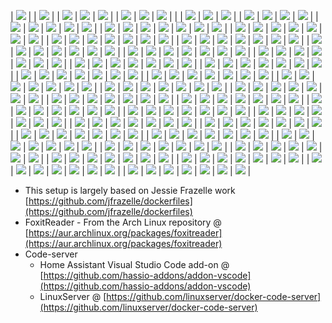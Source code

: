 | [![](https://img.shields.io/badge/home%E2%80%93assistant-grey.svg)](https://github.com/forwardcomputers/home-assistant) | | [![](https://img.shields.io/badge/github--grey.svg?label=&logo=github&logoColor=white)](https://github.com/forwardcomputers/home-assistant) |
| [![](https://img.shields.io/badge/pxe-grey.svg)](https://github.com/forwardcomputers/pxe) | [![](https://img.shields.io/github/workflow/status/forwardcomputers/pxe/CI?label)](https://github.com/forwardcomputers/pxe/actions) | [![](https://img.shields.io/badge/github--grey.svg?label=&logo=github&logoColor=white)](https://github.com/forwardcomputers/pxe) |
| [![](https://img.shields.io/badge/chocolatey-packages-grey.svg)](https://github.com/forwardcomputers/chocolatey-packages) | [![](https://img.shields.io/github/workflow/status/forwardcomputers/dockerfiles/build_all?label)](https://github.com/forwardcomputers/dockerfiles/actions) | [![](https://img.shields.io/badge/github--grey.svg?label=&logo=github&logoColor=white)](https://github.com/forwardcomputers/chocolatey-packages) | |
| [![](https://img.shields.io/badge/sharemouse-grey.svg)](https://github.com/forwardcomputers/chocolatey-packages/tree/main/automatic/sharemouse) | ![](https://img.shields.io/badge/21--12--2022_05:14:00_AM-blue.svg) | [![](https://img.shields.io/badge/github--grey.svg?label=&logo=github&logoColor=white)](https://github.com/forwardcomputers/chocolatey-packages/tree/main/automatic/sharemouse) | | [![](https://img.shields.io/badge/v5.0.49-blue.svg)](https://github.com/forwardcomputers/chocolatey-packages/tree/main/automatic/sharemouse)
| [![](https://img.shields.io/badge/standardnotes-grey.svg)](https://github.com/forwardcomputers/chocolatey-packages/tree/main/automatic/standardnotes) | ![](https://img.shields.io/badge/21--12--2022_05:14:00_AM-blue.svg) | [![](https://img.shields.io/badge/github--grey.svg?label=&logo=github&logoColor=white)](https://github.com/forwardcomputers/chocolatey-packages/tree/main/automatic/standardnotes) | | [![](https://img.shields.io/badge/v3.8.21-blue.svg)](https://github.com/forwardcomputers/chocolatey-packages/tree/main/automatic/standardnotes)
| [![](https://img.shields.io/badge/dockerfiles-grey.svg)](https://github.com/forwardcomputers/dockerfiles) | [![](https://img.shields.io/github/workflow/status/forwardcomputers/dockerfiles/build_all?label)](https://github.com/forwardcomputers/dockerfiles/actions) | [![](https://img.shields.io/badge/github--grey.svg?label=&logo=github&logoColor=white)](https://github.com/forwardcomputers/dockerfiles) | [![](https://img.shields.io/badge/docker--E5E5E5.svg?label=&logo=docker)](https://hub.docker.com/r/forwardcomputers) |
| [![](https://img.shields.io/badge/acme-grey.svg)](https://hub.docker.com/r/forwardcomputers/acme) | [![](https://img.shields.io/badge/dynamic/json.svg?query=$.Labels['org.opencontainers.image.created']&label=&url=https://api.microbadger.com/v1/images/forwardcomputers/acme)](https://hub.docker.com/r/forwardcomputers/acme) | [![](https://img.shields.io/badge/github--grey.svg?label=&logo=github&logoColor=white)](https://github.com/forwardcomputers/dockerfiles/tree/main/acme) | [![](https://img.shields.io/badge/docker--E5E5E5.svg?label=&logo=docker)](https://hub.docker.com/r/forwardcomputers/acme) | [![](https://img.shields.io/docker/v/forwardcomputers/acme/latest?color=blue&label=)](https://hub.docker.com/r/forwardcomputers/acme) | [![](https://img.shields.io/docker/image-size/forwardcomputers/acme/latest?label=)](http://microbadger.com/images/forwardcomputers/acme) | [![](https://img.shields.io/microbadger/layers/forwardcomputers/acme.svg?label=)](http://microbadger.com/images/forwardcomputers/acme) |
| [![](https://img.shields.io/badge/audacity-grey.svg)](https://hub.docker.com/r/forwardcomputers/audacity) | [![](https://img.shields.io/badge/dynamic/json.svg?query=$.Labels['org.opencontainers.image.created']&label=&url=https://api.microbadger.com/v1/images/forwardcomputers/audacity)](https://hub.docker.com/r/forwardcomputers/audacity) | [![](https://img.shields.io/badge/github--grey.svg?label=&logo=github&logoColor=white)](https://github.com/forwardcomputers/dockerfiles/tree/main/audacity) | [![](https://img.shields.io/badge/docker--E5E5E5.svg?label=&logo=docker)](https://hub.docker.com/r/forwardcomputers/audacity) | [![](https://img.shields.io/docker/v/forwardcomputers/audacity/latest?color=blue&label=)](https://hub.docker.com/r/forwardcomputers/audacity) | [![](https://img.shields.io/docker/image-size/forwardcomputers/audacity/latest?label=)](http://microbadger.com/images/forwardcomputers/audacity) | [![](https://img.shields.io/microbadger/layers/forwardcomputers/audacity.svg?label=)](http://microbadger.com/images/forwardcomputers/audacity) |
| [![](https://img.shields.io/badge/blender-grey.svg)](https://hub.docker.com/r/forwardcomputers/blender) | [![](https://img.shields.io/badge/dynamic/json.svg?query=$.Labels['org.opencontainers.image.created']&label=&url=https://api.microbadger.com/v1/images/forwardcomputers/blender)](https://hub.docker.com/r/forwardcomputers/blender) | [![](https://img.shields.io/badge/github--grey.svg?label=&logo=github&logoColor=white)](https://github.com/forwardcomputers/dockerfiles/tree/main/blender) | [![](https://img.shields.io/badge/docker--E5E5E5.svg?label=&logo=docker)](https://hub.docker.com/r/forwardcomputers/blender) | [![](https://img.shields.io/docker/v/forwardcomputers/blender/latest?color=blue&label=)](https://hub.docker.com/r/forwardcomputers/blender) | [![](https://img.shields.io/docker/image-size/forwardcomputers/blender/latest?label=)](http://microbadger.com/images/forwardcomputers/blender) | [![](https://img.shields.io/microbadger/layers/forwardcomputers/blender.svg?label=)](http://microbadger.com/images/forwardcomputers/blender) |
| [![](https://img.shields.io/badge/chrome-grey.svg)](https://hub.docker.com/r/forwardcomputers/chrome) | [![](https://img.shields.io/badge/dynamic/json.svg?query=$.Labels['org.opencontainers.image.created']&label=&url=https://api.microbadger.com/v1/images/forwardcomputers/chrome)](https://hub.docker.com/r/forwardcomputers/chrome) | [![](https://img.shields.io/badge/github--grey.svg?label=&logo=github&logoColor=white)](https://github.com/forwardcomputers/dockerfiles/tree/main/chrome) | [![](https://img.shields.io/badge/docker--E5E5E5.svg?label=&logo=docker)](https://hub.docker.com/r/forwardcomputers/chrome) | [![](https://img.shields.io/docker/v/forwardcomputers/chrome/latest?color=blue&label=)](https://hub.docker.com/r/forwardcomputers/chrome) | [![](https://img.shields.io/docker/image-size/forwardcomputers/chrome/latest?label=)](http://microbadger.com/images/forwardcomputers/chrome) | [![](https://img.shields.io/microbadger/layers/forwardcomputers/chrome.svg?label=)](http://microbadger.com/images/forwardcomputers/chrome) |
| [![](https://img.shields.io/badge/code-grey.svg)](https://hub.docker.com/r/forwardcomputers/code) | [![](https://img.shields.io/badge/dynamic/json.svg?query=$.Labels['org.opencontainers.image.created']&label=&url=https://api.microbadger.com/v1/images/forwardcomputers/code)](https://hub.docker.com/r/forwardcomputers/code) | [![](https://img.shields.io/badge/github--grey.svg?label=&logo=github&logoColor=white)](https://github.com/forwardcomputers/dockerfiles/tree/main/code) | [![](https://img.shields.io/badge/docker--E5E5E5.svg?label=&logo=docker)](https://hub.docker.com/r/forwardcomputers/code) | [![](https://img.shields.io/docker/v/forwardcomputers/code/latest?color=blue&label=)](https://hub.docker.com/r/forwardcomputers/code) | [![](https://img.shields.io/docker/image-size/forwardcomputers/code/latest?label=)](http://microbadger.com/images/forwardcomputers/code) | [![](https://img.shields.io/microbadger/layers/forwardcomputers/code.svg?label=)](http://microbadger.com/images/forwardcomputers/code) |
| [![](https://img.shields.io/badge/firefox-grey.svg)](https://hub.docker.com/r/forwardcomputers/firefox) | [![](https://img.shields.io/badge/dynamic/json.svg?query=$.Labels['org.opencontainers.image.created']&label=&url=https://api.microbadger.com/v1/images/forwardcomputers/firefox)](https://hub.docker.com/r/forwardcomputers/firefox) | [![](https://img.shields.io/badge/github--grey.svg?label=&logo=github&logoColor=white)](https://github.com/forwardcomputers/dockerfiles/tree/main/firefox) | [![](https://img.shields.io/badge/docker--E5E5E5.svg?label=&logo=docker)](https://hub.docker.com/r/forwardcomputers/firefox) | [![](https://img.shields.io/docker/v/forwardcomputers/firefox/latest?color=blue&label=)](https://hub.docker.com/r/forwardcomputers/firefox) | [![](https://img.shields.io/docker/image-size/forwardcomputers/firefox/latest?label=)](http://microbadger.com/images/forwardcomputers/firefox) | [![](https://img.shields.io/microbadger/layers/forwardcomputers/firefox.svg?label=)](http://microbadger.com/images/forwardcomputers/firefox) |
| [![](https://img.shields.io/badge/firefox%E2%80%93esr-grey.svg)](https://hub.docker.com/r/forwardcomputers/firefox-esr) | [![](https://img.shields.io/badge/dynamic/json.svg?query=$.Labels['org.opencontainers.image.created']&label=&url=https://api.microbadger.com/v1/images/forwardcomputers/firefox-esr)](https://hub.docker.com/r/forwardcomputers/firefox-esr) | [![](https://img.shields.io/badge/github--grey.svg?label=&logo=github&logoColor=white)](https://github.com/forwardcomputers/dockerfiles/tree/main/firefox-esr) | [![](https://img.shields.io/badge/docker--E5E5E5.svg?label=&logo=docker)](https://hub.docker.com/r/forwardcomputers/firefox-esr) | [![](https://img.shields.io/docker/v/forwardcomputers/firefox-esr/latest?color=blue&label=)](https://hub.docker.com/r/forwardcomputers/firefox-esr) | [![](https://img.shields.io/docker/image-size/forwardcomputers/firefox-esr/latest?label=)](http://microbadger.com/images/forwardcomputers/firefox-esr) | [![](https://img.shields.io/microbadger/layers/forwardcomputers/firefox-esr.svg?label=)](http://microbadger.com/images/forwardcomputers/firefox-esr) |
| [![](https://img.shields.io/badge/flameshot-grey.svg)](https://hub.docker.com/r/forwardcomputers/flameshot) | [![](https://img.shields.io/badge/dynamic/json.svg?query=$.Labels['org.opencontainers.image.created']&label=&url=https://api.microbadger.com/v1/images/forwardcomputers/flameshot)](https://hub.docker.com/r/forwardcomputers/flameshot) | [![](https://img.shields.io/badge/github--grey.svg?label=&logo=github&logoColor=white)](https://github.com/forwardcomputers/dockerfiles/tree/main/flameshot) | [![](https://img.shields.io/badge/docker--E5E5E5.svg?label=&logo=docker)](https://hub.docker.com/r/forwardcomputers/flameshot) | [![](https://img.shields.io/docker/v/forwardcomputers/flameshot/latest?color=blue&label=)](https://hub.docker.com/r/forwardcomputers/flameshot) | [![](https://img.shields.io/docker/image-size/forwardcomputers/flameshot/latest?label=)](http://microbadger.com/images/forwardcomputers/flameshot) | [![](https://img.shields.io/microbadger/layers/forwardcomputers/flameshot.svg?label=)](http://microbadger.com/images/forwardcomputers/flameshot) |
| [![](https://img.shields.io/badge/foxitreader-grey.svg)](https://hub.docker.com/r/forwardcomputers/foxitreader) | [![](https://img.shields.io/badge/dynamic/json.svg?query=$.Labels['org.opencontainers.image.created']&label=&url=https://api.microbadger.com/v1/images/forwardcomputers/foxitreader)](https://hub.docker.com/r/forwardcomputers/foxitreader) | [![](https://img.shields.io/badge/github--grey.svg?label=&logo=github&logoColor=white)](https://github.com/forwardcomputers/dockerfiles/tree/main/foxitreader) | [![](https://img.shields.io/badge/docker--E5E5E5.svg?label=&logo=docker)](https://hub.docker.com/r/forwardcomputers/foxitreader) | [![](https://img.shields.io/docker/v/forwardcomputers/foxitreader/latest?color=blue&label=)](https://hub.docker.com/r/forwardcomputers/foxitreader) | [![](https://img.shields.io/docker/image-size/forwardcomputers/foxitreader/latest?label=)](http://microbadger.com/images/forwardcomputers/foxitreader) | [![](https://img.shields.io/microbadger/layers/forwardcomputers/foxitreader.svg?label=)](http://microbadger.com/images/forwardcomputers/foxitreader) |
| [![](https://img.shields.io/badge/gimp-grey.svg)](https://hub.docker.com/r/forwardcomputers/gimp) | [![](https://img.shields.io/badge/dynamic/json.svg?query=$.Labels['org.opencontainers.image.created']&label=&url=https://api.microbadger.com/v1/images/forwardcomputers/gimp)](https://hub.docker.com/r/forwardcomputers/gimp) | [![](https://img.shields.io/badge/github--grey.svg?label=&logo=github&logoColor=white)](https://github.com/forwardcomputers/dockerfiles/tree/main/gimp) | [![](https://img.shields.io/badge/docker--E5E5E5.svg?label=&logo=docker)](https://hub.docker.com/r/forwardcomputers/gimp) | [![](https://img.shields.io/docker/v/forwardcomputers/gimp/latest?color=blue&label=)](https://hub.docker.com/r/forwardcomputers/gimp) | [![](https://img.shields.io/docker/image-size/forwardcomputers/gimp/latest?label=)](http://microbadger.com/images/forwardcomputers/gimp) | [![](https://img.shields.io/microbadger/layers/forwardcomputers/gimp.svg?label=)](http://microbadger.com/images/forwardcomputers/gimp) |
| [![](https://img.shields.io/badge/glances-grey.svg)](https://hub.docker.com/r/forwardcomputers/glances) | [![](https://img.shields.io/badge/dynamic/json.svg?query=$.Labels['org.opencontainers.image.created']&label=&url=https://api.microbadger.com/v1/images/forwardcomputers/glances)](https://hub.docker.com/r/forwardcomputers/glances) | [![](https://img.shields.io/badge/github--grey.svg?label=&logo=github&logoColor=white)](https://github.com/forwardcomputers/dockerfiles/tree/main/glances) | [![](https://img.shields.io/badge/docker--E5E5E5.svg?label=&logo=docker)](https://hub.docker.com/r/forwardcomputers/glances) | [![](https://img.shields.io/docker/v/forwardcomputers/glances/latest?color=blue&label=)](https://hub.docker.com/r/forwardcomputers/glances) | [![](https://img.shields.io/docker/image-size/forwardcomputers/glances/latest?label=)](http://microbadger.com/images/forwardcomputers/glances) | [![](https://img.shields.io/microbadger/layers/forwardcomputers/glances.svg?label=)](http://microbadger.com/images/forwardcomputers/glances) |
| [![](https://img.shields.io/badge/gparted-grey.svg)](https://hub.docker.com/r/forwardcomputers/gparted) | [![](https://img.shields.io/badge/dynamic/json.svg?query=$.Labels['org.opencontainers.image.created']&label=&url=https://api.microbadger.com/v1/images/forwardcomputers/gparted)](https://hub.docker.com/r/forwardcomputers/gparted) | [![](https://img.shields.io/badge/github--grey.svg?label=&logo=github&logoColor=white)](https://github.com/forwardcomputers/dockerfiles/tree/main/gparted) | [![](https://img.shields.io/badge/docker--E5E5E5.svg?label=&logo=docker)](https://hub.docker.com/r/forwardcomputers/gparted) | [![](https://img.shields.io/docker/v/forwardcomputers/gparted/latest?color=blue&label=)](https://hub.docker.com/r/forwardcomputers/gparted) | [![](https://img.shields.io/docker/image-size/forwardcomputers/gparted/latest?label=)](http://microbadger.com/images/forwardcomputers/gparted) | [![](https://img.shields.io/microbadger/layers/forwardcomputers/gparted.svg?label=)](http://microbadger.com/images/forwardcomputers/gparted) |
| [![](https://img.shields.io/badge/inkscape-grey.svg)](https://hub.docker.com/r/forwardcomputers/inkscape) | [![](https://img.shields.io/badge/dynamic/json.svg?query=$.Labels['org.opencontainers.image.created']&label=&url=https://api.microbadger.com/v1/images/forwardcomputers/inkscape)](https://hub.docker.com/r/forwardcomputers/inkscape) | [![](https://img.shields.io/badge/github--grey.svg?label=&logo=github&logoColor=white)](https://github.com/forwardcomputers/dockerfiles/tree/main/inkscape) | [![](https://img.shields.io/badge/docker--E5E5E5.svg?label=&logo=docker)](https://hub.docker.com/r/forwardcomputers/inkscape) | [![](https://img.shields.io/docker/v/forwardcomputers/inkscape/latest?color=blue&label=)](https://hub.docker.com/r/forwardcomputers/inkscape) | [![](https://img.shields.io/docker/image-size/forwardcomputers/inkscape/latest?label=)](http://microbadger.com/images/forwardcomputers/inkscape) | [![](https://img.shields.io/microbadger/layers/forwardcomputers/inkscape.svg?label=)](http://microbadger.com/images/forwardcomputers/inkscape) |
| [![](https://img.shields.io/badge/kdenlive-grey.svg)](https://hub.docker.com/r/forwardcomputers/kdenlive) | [![](https://img.shields.io/badge/dynamic/json.svg?query=$.Labels['org.opencontainers.image.created']&label=&url=https://api.microbadger.com/v1/images/forwardcomputers/kdenlive)](https://hub.docker.com/r/forwardcomputers/kdenlive) | [![](https://img.shields.io/badge/github--grey.svg?label=&logo=github&logoColor=white)](https://github.com/forwardcomputers/dockerfiles/tree/main/kdenlive) | [![](https://img.shields.io/badge/docker--E5E5E5.svg?label=&logo=docker)](https://hub.docker.com/r/forwardcomputers/kdenlive) | [![](https://img.shields.io/docker/v/forwardcomputers/kdenlive/latest?color=blue&label=)](https://hub.docker.com/r/forwardcomputers/kdenlive) | [![](https://img.shields.io/docker/image-size/forwardcomputers/kdenlive/latest?label=)](http://microbadger.com/images/forwardcomputers/kdenlive) | [![](https://img.shields.io/microbadger/layers/forwardcomputers/kdenlive.svg?label=)](http://microbadger.com/images/forwardcomputers/kdenlive) |
| [![](https://img.shields.io/badge/krita-grey.svg)](https://hub.docker.com/r/forwardcomputers/krita) | [![](https://img.shields.io/badge/dynamic/json.svg?query=$.Labels['org.opencontainers.image.created']&label=&url=https://api.microbadger.com/v1/images/forwardcomputers/krita)](https://hub.docker.com/r/forwardcomputers/krita) | [![](https://img.shields.io/badge/github--grey.svg?label=&logo=github&logoColor=white)](https://github.com/forwardcomputers/dockerfiles/tree/main/krita) | [![](https://img.shields.io/badge/docker--E5E5E5.svg?label=&logo=docker)](https://hub.docker.com/r/forwardcomputers/krita) | [![](https://img.shields.io/docker/v/forwardcomputers/krita/latest?color=blue&label=)](https://hub.docker.com/r/forwardcomputers/krita) | [![](https://img.shields.io/docker/image-size/forwardcomputers/krita/latest?label=)](http://microbadger.com/images/forwardcomputers/krita) | [![](https://img.shields.io/microbadger/layers/forwardcomputers/krita.svg?label=)](http://microbadger.com/images/forwardcomputers/krita) |
| [![](https://img.shields.io/badge/libreoffice-grey.svg)](https://hub.docker.com/r/forwardcomputers/libreoffice) | [![](https://img.shields.io/badge/dynamic/json.svg?query=$.Labels['org.opencontainers.image.created']&label=&url=https://api.microbadger.com/v1/images/forwardcomputers/libreoffice)](https://hub.docker.com/r/forwardcomputers/libreoffice) | [![](https://img.shields.io/badge/github--grey.svg?label=&logo=github&logoColor=white)](https://github.com/forwardcomputers/dockerfiles/tree/main/libreoffice) | [![](https://img.shields.io/badge/docker--E5E5E5.svg?label=&logo=docker)](https://hub.docker.com/r/forwardcomputers/libreoffice) | [![](https://img.shields.io/docker/v/forwardcomputers/libreoffice/latest?color=blue&label=)](https://hub.docker.com/r/forwardcomputers/libreoffice) | [![](https://img.shields.io/docker/image-size/forwardcomputers/libreoffice/latest?label=)](http://microbadger.com/images/forwardcomputers/libreoffice) | [![](https://img.shields.io/microbadger/layers/forwardcomputers/libreoffice.svg?label=)](http://microbadger.com/images/forwardcomputers/libreoffice) |
| [![](https://img.shields.io/badge/openshot-grey.svg)](https://hub.docker.com/r/forwardcomputers/openshot) | [![](https://img.shields.io/badge/dynamic/json.svg?query=$.Labels['org.opencontainers.image.created']&label=&url=https://api.microbadger.com/v1/images/forwardcomputers/openshot)](https://hub.docker.com/r/forwardcomputers/openshot) | [![](https://img.shields.io/badge/github--grey.svg?label=&logo=github&logoColor=white)](https://github.com/forwardcomputers/dockerfiles/tree/main/openshot) | [![](https://img.shields.io/badge/docker--E5E5E5.svg?label=&logo=docker)](https://hub.docker.com/r/forwardcomputers/openshot) | [![](https://img.shields.io/docker/v/forwardcomputers/openshot/latest?color=blue&label=)](https://hub.docker.com/r/forwardcomputers/openshot) | [![](https://img.shields.io/docker/image-size/forwardcomputers/openshot/latest?label=)](http://microbadger.com/images/forwardcomputers/openshot) | [![](https://img.shields.io/microbadger/layers/forwardcomputers/openshot.svg?label=)](http://microbadger.com/images/forwardcomputers/openshot) |
| [![](https://img.shields.io/badge/pitivi-grey.svg)](https://hub.docker.com/r/forwardcomputers/pitivi) | [![](https://img.shields.io/badge/dynamic/json.svg?query=$.Labels['org.opencontainers.image.created']&label=&url=https://api.microbadger.com/v1/images/forwardcomputers/pitivi)](https://hub.docker.com/r/forwardcomputers/pitivi) | [![](https://img.shields.io/badge/github--grey.svg?label=&logo=github&logoColor=white)](https://github.com/forwardcomputers/dockerfiles/tree/main/pitivi) | [![](https://img.shields.io/badge/docker--E5E5E5.svg?label=&logo=docker)](https://hub.docker.com/r/forwardcomputers/pitivi) | [![](https://img.shields.io/docker/v/forwardcomputers/pitivi/latest?color=blue&label=)](https://hub.docker.com/r/forwardcomputers/pitivi) | [![](https://img.shields.io/docker/image-size/forwardcomputers/pitivi/latest?label=)](http://microbadger.com/images/forwardcomputers/pitivi) | [![](https://img.shields.io/microbadger/layers/forwardcomputers/pitivi.svg?label=)](http://microbadger.com/images/forwardcomputers/pitivi) |
| [![](https://img.shields.io/badge/planner-grey.svg)](https://hub.docker.com/r/forwardcomputers/planner) | [![](https://img.shields.io/badge/dynamic/json.svg?query=$.Labels['org.opencontainers.image.created']&label=&url=https://api.microbadger.com/v1/images/forwardcomputers/planner)](https://hub.docker.com/r/forwardcomputers/planner) | [![](https://img.shields.io/badge/github--grey.svg?label=&logo=github&logoColor=white)](https://github.com/forwardcomputers/dockerfiles/tree/main/planner) | [![](https://img.shields.io/badge/docker--E5E5E5.svg?label=&logo=docker)](https://hub.docker.com/r/forwardcomputers/planner) | [![](https://img.shields.io/docker/v/forwardcomputers/planner/latest?color=blue&label=)](https://hub.docker.com/r/forwardcomputers/planner) | [![](https://img.shields.io/docker/image-size/forwardcomputers/planner/latest?label=)](http://microbadger.com/images/forwardcomputers/planner) | [![](https://img.shields.io/microbadger/layers/forwardcomputers/planner.svg?label=)](http://microbadger.com/images/forwardcomputers/planner) |
| [![](https://img.shields.io/badge/remmina-grey.svg)](https://hub.docker.com/r/forwardcomputers/remmina) | [![](https://img.shields.io/badge/dynamic/json.svg?query=$.Labels['org.opencontainers.image.created']&label=&url=https://api.microbadger.com/v1/images/forwardcomputers/remmina)](https://hub.docker.com/r/forwardcomputers/remmina) | [![](https://img.shields.io/badge/github--grey.svg?label=&logo=github&logoColor=white)](https://github.com/forwardcomputers/dockerfiles/tree/main/remmina) | [![](https://img.shields.io/badge/docker--E5E5E5.svg?label=&logo=docker)](https://hub.docker.com/r/forwardcomputers/remmina) | [![](https://img.shields.io/docker/v/forwardcomputers/remmina/latest?color=blue&label=)](https://hub.docker.com/r/forwardcomputers/remmina) | [![](https://img.shields.io/docker/image-size/forwardcomputers/remmina/latest?label=)](http://microbadger.com/images/forwardcomputers/remmina) | [![](https://img.shields.io/microbadger/layers/forwardcomputers/remmina.svg?label=)](http://microbadger.com/images/forwardcomputers/remmina) |
| [![](https://img.shields.io/badge/shellcheck-grey.svg)](https://hub.docker.com/r/forwardcomputers/shellcheck) | [![](https://img.shields.io/badge/dynamic/json.svg?query=$.Labels['org.opencontainers.image.created']&label=&url=https://api.microbadger.com/v1/images/forwardcomputers/shellcheck)](https://hub.docker.com/r/forwardcomputers/shellcheck) | [![](https://img.shields.io/badge/github--grey.svg?label=&logo=github&logoColor=white)](https://github.com/forwardcomputers/dockerfiles/tree/main/shellcheck) | [![](https://img.shields.io/badge/docker--E5E5E5.svg?label=&logo=docker)](https://hub.docker.com/r/forwardcomputers/shellcheck) | [![](https://img.shields.io/docker/v/forwardcomputers/shellcheck/latest?color=blue&label=)](https://hub.docker.com/r/forwardcomputers/shellcheck) | [![](https://img.shields.io/docker/image-size/forwardcomputers/shellcheck/latest?label=)](http://microbadger.com/images/forwardcomputers/shellcheck) | [![](https://img.shields.io/microbadger/layers/forwardcomputers/shellcheck.svg?label=)](http://microbadger.com/images/forwardcomputers/shellcheck) |
| [![](https://img.shields.io/badge/shotcut-grey.svg)](https://hub.docker.com/r/forwardcomputers/shotcut) | [![](https://img.shields.io/badge/dynamic/json.svg?query=$.Labels['org.opencontainers.image.created']&label=&url=https://api.microbadger.com/v1/images/forwardcomputers/shotcut)](https://hub.docker.com/r/forwardcomputers/shotcut) | [![](https://img.shields.io/badge/github--grey.svg?label=&logo=github&logoColor=white)](https://github.com/forwardcomputers/dockerfiles/tree/main/shotcut) | [![](https://img.shields.io/badge/docker--E5E5E5.svg?label=&logo=docker)](https://hub.docker.com/r/forwardcomputers/shotcut) | [![](https://img.shields.io/docker/v/forwardcomputers/shotcut/latest?color=blue&label=)](https://hub.docker.com/r/forwardcomputers/shotcut) | [![](https://img.shields.io/docker/image-size/forwardcomputers/shotcut/latest?label=)](http://microbadger.com/images/forwardcomputers/shotcut) | [![](https://img.shields.io/microbadger/layers/forwardcomputers/shotcut.svg?label=)](http://microbadger.com/images/forwardcomputers/shotcut) |
| [![](https://img.shields.io/badge/simplescreenrecorder-grey.svg)](https://hub.docker.com/r/forwardcomputers/simplescreenrecorder) | [![](https://img.shields.io/badge/dynamic/json.svg?query=$.Labels['org.opencontainers.image.created']&label=&url=https://api.microbadger.com/v1/images/forwardcomputers/simplescreenrecorder)](https://hub.docker.com/r/forwardcomputers/simplescreenrecorder) | [![](https://img.shields.io/badge/github--grey.svg?label=&logo=github&logoColor=white)](https://github.com/forwardcomputers/dockerfiles/tree/main/simplescreenrecorder) | [![](https://img.shields.io/badge/docker--E5E5E5.svg?label=&logo=docker)](https://hub.docker.com/r/forwardcomputers/simplescreenrecorder) | [![](https://img.shields.io/docker/v/forwardcomputers/simplescreenrecorder/latest?color=blue&label=)](https://hub.docker.com/r/forwardcomputers/simplescreenrecorder) | [![](https://img.shields.io/docker/image-size/forwardcomputers/simplescreenrecorder/latest?label=)](http://microbadger.com/images/forwardcomputers/simplescreenrecorder) | [![](https://img.shields.io/microbadger/layers/forwardcomputers/simplescreenrecorder.svg?label=)](http://microbadger.com/images/forwardcomputers/simplescreenrecorder) |
| [![](https://img.shields.io/badge/spotify-grey.svg)](https://hub.docker.com/r/forwardcomputers/spotify) | [![](https://img.shields.io/badge/dynamic/json.svg?query=$.Labels['org.opencontainers.image.created']&label=&url=https://api.microbadger.com/v1/images/forwardcomputers/spotify)](https://hub.docker.com/r/forwardcomputers/spotify) | [![](https://img.shields.io/badge/github--grey.svg?label=&logo=github&logoColor=white)](https://github.com/forwardcomputers/dockerfiles/tree/main/spotify) | [![](https://img.shields.io/badge/docker--E5E5E5.svg?label=&logo=docker)](https://hub.docker.com/r/forwardcomputers/spotify) | [![](https://img.shields.io/docker/v/forwardcomputers/spotify/latest?color=blue&label=)](https://hub.docker.com/r/forwardcomputers/spotify) | [![](https://img.shields.io/docker/image-size/forwardcomputers/spotify/latest?label=)](http://microbadger.com/images/forwardcomputers/spotify) | [![](https://img.shields.io/microbadger/layers/forwardcomputers/spotify.svg?label=)](http://microbadger.com/images/forwardcomputers/spotify) |
| [![](https://img.shields.io/badge/telegram-grey.svg)](https://hub.docker.com/r/forwardcomputers/telegram) | [![](https://img.shields.io/badge/dynamic/json.svg?query=$.Labels['org.opencontainers.image.created']&label=&url=https://api.microbadger.com/v1/images/forwardcomputers/telegram)](https://hub.docker.com/r/forwardcomputers/telegram) | [![](https://img.shields.io/badge/github--grey.svg?label=&logo=github&logoColor=white)](https://github.com/forwardcomputers/dockerfiles/tree/main/telegram) | [![](https://img.shields.io/badge/docker--E5E5E5.svg?label=&logo=docker)](https://hub.docker.com/r/forwardcomputers/telegram) | [![](https://img.shields.io/docker/v/forwardcomputers/telegram/latest?color=blue&label=)](https://hub.docker.com/r/forwardcomputers/telegram) | [![](https://img.shields.io/docker/image-size/forwardcomputers/telegram/latest?label=)](http://microbadger.com/images/forwardcomputers/telegram) | [![](https://img.shields.io/microbadger/layers/forwardcomputers/telegram.svg?label=)](http://microbadger.com/images/forwardcomputers/telegram) |
| [![](https://img.shields.io/badge/torbrowser-grey.svg)](https://hub.docker.com/r/forwardcomputers/torbrowser) | [![](https://img.shields.io/badge/dynamic/json.svg?query=$.Labels['org.opencontainers.image.created']&label=&url=https://api.microbadger.com/v1/images/forwardcomputers/torbrowser)](https://hub.docker.com/r/forwardcomputers/torbrowser) | [![](https://img.shields.io/badge/github--grey.svg?label=&logo=github&logoColor=white)](https://github.com/forwardcomputers/dockerfiles/tree/main/torbrowser) | [![](https://img.shields.io/badge/docker--E5E5E5.svg?label=&logo=docker)](https://hub.docker.com/r/forwardcomputers/torbrowser) | [![](https://img.shields.io/docker/v/forwardcomputers/torbrowser/latest?color=blue&label=)](https://hub.docker.com/r/forwardcomputers/torbrowser) | [![](https://img.shields.io/docker/image-size/forwardcomputers/torbrowser/latest?label=)](http://microbadger.com/images/forwardcomputers/torbrowser) | [![](https://img.shields.io/microbadger/layers/forwardcomputers/torbrowser.svg?label=)](http://microbadger.com/images/forwardcomputers/torbrowser) |
| [![](https://img.shields.io/badge/update-grey.svg)](https://hub.docker.com/r/forwardcomputers/update) | [![](https://img.shields.io/badge/dynamic/json.svg?query=$.Labels['org.opencontainers.image.created']&label=&url=https://api.microbadger.com/v1/images/forwardcomputers/update)](https://hub.docker.com/r/forwardcomputers/update) | [![](https://img.shields.io/badge/github--grey.svg?label=&logo=github&logoColor=white)](https://github.com/forwardcomputers/dockerfiles/tree/main/update) | [![](https://img.shields.io/badge/docker--E5E5E5.svg?label=&logo=docker)](https://hub.docker.com/r/forwardcomputers/update) | [![](https://img.shields.io/docker/v/forwardcomputers/update/latest?color=blue&label=)](https://hub.docker.com/r/forwardcomputers/update) | [![](https://img.shields.io/docker/image-size/forwardcomputers/update/latest?label=)](http://microbadger.com/images/forwardcomputers/update) | [![](https://img.shields.io/microbadger/layers/forwardcomputers/update.svg?label=)](http://microbadger.com/images/forwardcomputers/update) |
| [![](https://img.shields.io/badge/vlc-grey.svg)](https://hub.docker.com/r/forwardcomputers/vlc) | [![](https://img.shields.io/badge/dynamic/json.svg?query=$.Labels['org.opencontainers.image.created']&label=&url=https://api.microbadger.com/v1/images/forwardcomputers/vlc)](https://hub.docker.com/r/forwardcomputers/vlc) | [![](https://img.shields.io/badge/github--grey.svg?label=&logo=github&logoColor=white)](https://github.com/forwardcomputers/dockerfiles/tree/main/vlc) | [![](https://img.shields.io/badge/docker--E5E5E5.svg?label=&logo=docker)](https://hub.docker.com/r/forwardcomputers/vlc) | [![](https://img.shields.io/docker/v/forwardcomputers/vlc/latest?color=blue&label=)](https://hub.docker.com/r/forwardcomputers/vlc) | [![](https://img.shields.io/docker/image-size/forwardcomputers/vlc/latest?label=)](http://microbadger.com/images/forwardcomputers/vlc) | [![](https://img.shields.io/microbadger/layers/forwardcomputers/vlc.svg?label=)](http://microbadger.com/images/forwardcomputers/vlc) |
| [![](https://img.shields.io/badge/webcode-grey.svg)](https://hub.docker.com/r/forwardcomputers/webcode) | [![](https://img.shields.io/badge/dynamic/json.svg?query=$.Labels['org.opencontainers.image.created']&label=&url=https://api.microbadger.com/v1/images/forwardcomputers/webcode)](https://hub.docker.com/r/forwardcomputers/webcode) | [![](https://img.shields.io/badge/github--grey.svg?label=&logo=github&logoColor=white)](https://github.com/forwardcomputers/dockerfiles/tree/main/webcode) | [![](https://img.shields.io/badge/docker--E5E5E5.svg?label=&logo=docker)](https://hub.docker.com/r/forwardcomputers/webcode) | [![](https://img.shields.io/docker/v/forwardcomputers/webcode/latest?color=blue&label=)](https://hub.docker.com/r/forwardcomputers/webcode) | [![](https://img.shields.io/docker/image-size/forwardcomputers/webcode/latest?label=)](http://microbadger.com/images/forwardcomputers/webcode) | [![](https://img.shields.io/microbadger/layers/forwardcomputers/webcode.svg?label=)](http://microbadger.com/images/forwardcomputers/webcode) |
| [![](https://img.shields.io/badge/wireshark-grey.svg)](https://hub.docker.com/r/forwardcomputers/wireshark) | [![](https://img.shields.io/badge/dynamic/json.svg?query=$.Labels['org.opencontainers.image.created']&label=&url=https://api.microbadger.com/v1/images/forwardcomputers/wireshark)](https://hub.docker.com/r/forwardcomputers/wireshark) | [![](https://img.shields.io/badge/github--grey.svg?label=&logo=github&logoColor=white)](https://github.com/forwardcomputers/dockerfiles/tree/main/wireshark) | [![](https://img.shields.io/badge/docker--E5E5E5.svg?label=&logo=docker)](https://hub.docker.com/r/forwardcomputers/wireshark) | [![](https://img.shields.io/docker/v/forwardcomputers/wireshark/latest?color=blue&label=)](https://hub.docker.com/r/forwardcomputers/wireshark) | [![](https://img.shields.io/docker/image-size/forwardcomputers/wireshark/latest?label=)](http://microbadger.com/images/forwardcomputers/wireshark) | [![](https://img.shields.io/microbadger/layers/forwardcomputers/wireshark.svg?label=)](http://microbadger.com/images/forwardcomputers/wireshark) |

- This setup is largely based on Jessie Frazelle work [https://github.com/jfrazelle/dockerfiles](https://github.com/jfrazelle/dockerfiles)  
- FoxitReader - From the Arch Linux repository @ [https://aur.archlinux.org/packages/foxitreader](https://aur.archlinux.org/packages/foxitreader)  
- Code-server  
  - Home Assistant Visual Studio Code add-on @ [https://github.com/hassio-addons/addon-vscode](https://github.com/hassio-addons/addon-vscode)  
  - LinuxServer @ [https://github.com/linuxserver/docker-code-server](https://github.com/linuxserver/docker-code-server)  
